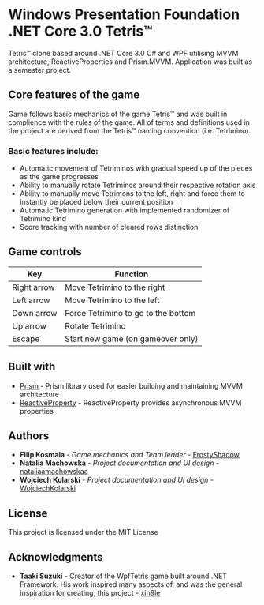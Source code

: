 # Windows Presentation Foundation .NET Core 3.0 Tetris&trade;

Tetris&trade; clone based around .NET Core 3.0 C# and WPF utilising MVVM architecture, ReactiveProperties and Prism.MVVM.
Application was built as a semester project.

## Core features of the game

Game follows basic mechanics of the game Tetris&trade; and was built in complience with the rules of the game.
All of terms and definitions used in the project are derived from the Tetris&trade; naming convention (i.e. Tetrimino).

### Basic features include:
* Automatic movement of Tetriminos with gradual speed up of the pieces as the game progresses
* Ability to manually rotate Tetriminos around their respective rotation axis
* Ability to manually move Tetrimons to the left, right and force them to instantly be placed below their current position
* Automatic Tetrimino generation with implemented randomizer of Tetrimino kind
* Score tracking with number of cleared rows distinction

## Game controls

| Key | Function |
| --- | --- |
| Right arrow | Move Tetrimino to the right |
| Left arrow | Move Tetrimino to the left |
| Down arrow | Force Tetrimino to go to the bottom |
| Up arrow | Rotate Tetrimino |
| Escape | Start new game (on gameover only) |

## Built with

* [Prism](https://prismlibrary.com/) - Prism library used for easier building and maintaining MVVM architecture
* [ReactiveProperty](https://github.com/runceel/ReactiveProperty) - ReactiveProperty provides asynchronous MVVM properties

## Authors

* **Filip Kosmala** - *Game mechanics and Team leader* - [FrostyShadow](https://github.com/FrostyShadow)
* **Natalia Machowska** - *Project documentation and UI design* - [nataliaamachowskaa](https://github.com/nataliaamachowskaa)
* **Wojciech Kolarski** - *Project documentation and UI design* - [WojciechKolarski](https://github.com/WojciechKolarski)

## License

This project is licensed under the MIT License

## Acknowledgments

* **Taaki Suzuki** - Creator of the WpfTetris game built around .NET Framework. His work inspired many aspects of, and was the general inspiration for creating, this project - [xin9le](https://github.com/xin9le)
